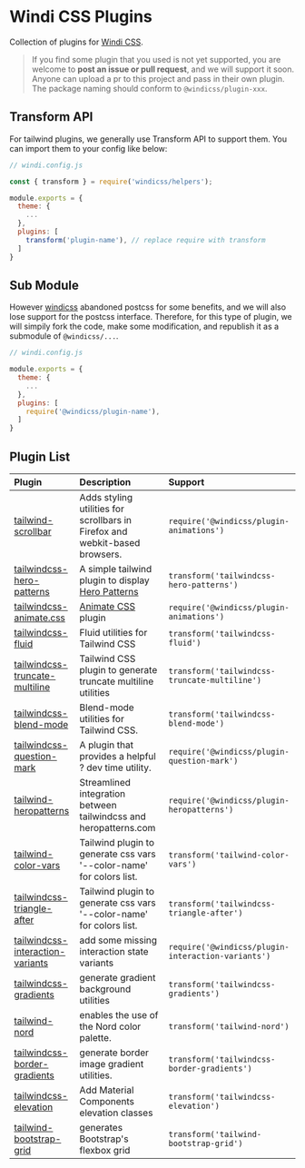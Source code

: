 # Windi CSS Plugins

Collection of plugins for [Windi CSS](https://github.com/windicss/windicss).

> If you find some plugin that you used is not yet supported, you are welcome to **post an issue or pull request**, and we will support it soon. Anyone can upload a pr to this project and pass in their own plugin. The package naming should conform to `@windicss/plugin-xxx`.

## Transform API

For tailwind plugins, we generally use Transform API to support them. You can import them to your config like below:

```js
// windi.config.js

const { transform } = require('windicss/helpers');

module.exports = {
  theme: {
    ...
  },
  plugins: [
    transform('plugin-name'), // replace require with transform
  ]
}
```

## Sub Module

However [windicss](https://github.com/windicss/windicss) abandoned postcss for some benefits, and we will also lose support for the postcss interface. Therefore, for this type of plugin, we will simpily fork the code, make some modification, and republish it as a submodule of `@windicss/...`.

```js
// windi.config.js

module.exports = {
  theme: {
    ...
  },
  plugins: [
    require('@windicss/plugin-name'),
  ]
}
```

## Plugin List

| Plugin                    | Description                                                  | Support       |
| :------------------------ | :----------------------------------------------------------- | :------------ |
| [tailwind-scrollbar](https://github.com/adoxography/tailwind-scrollbar) | Adds styling utilities for scrollbars in Firefox and webkit-based browsers. | `require('@windicss/plugin-animations')` |
| [tailwindcss-hero-patterns](https://github.com/svengau/tailwindcss-hero-patterns) | A simple tailwind plugin to display [Hero Patterns](http://www.heropatterns.com/) | `transform('tailwindcss-hero-patterns')` |
| [tailwindcss-animate.css](https://github.com/bentzibentz/tailwindcss-animate.css) | [Animate CSS](https://github.com/animate-css/animate.css) plugin | `require('@windicss/plugin-animations')` |
| [tailwindcss-fluid](https://github.com/bradlc/tailwindcss-fluid) | Fluid utilities for Tailwind CSS | `transform('tailwindcss-fluid')` |
| [tailwindcss-truncate-multiline](https://github.com/jhta/tailwindcss-truncate-multiline) | Tailwind CSS plugin to generate truncate multiline utilities | `transform('tailwindcss-truncate-multiline')` |
| [tailwindcss-blend-mode](https://github.com/hacknug/tailwindcss-blend-mode) | Blend-mode utilities for Tailwind CSS. | `transform('tailwindcss-blend-mode')` |
| [tailwindcss-question-mark](https://github.com/GavinJoyce/tailwindcss-question-mark) | A plugin that provides a helpful ? dev time utility. | `require('@windicss/plugin-question-mark')` |
| [tailwind-heropatterns](https://github.com/AndreaMinato/tailwind-heropatterns) | Streamlined integration between tailwindcss and heropatterns.com | `require('@windicss/plugin-heropatterns')` |
| [tailwind-color-vars](https://github.com/n1kk/tailwind-color-vars) | Tailwind plugin to generate css vars '--color-name' for colors list. | `transform('tailwind-color-vars')` |
| [tailwindcss-triangle-after](https://github.com/chrisrowe/tailwindcss-triangle-after) | Tailwind plugin to generate css vars '--color-name' for colors list. | `transform('tailwindcss-triangle-after')` |
| [tailwindcss-interaction-variants](https://github.com/benface/tailwindcss-interaction-variants) | add some missing interaction state variants | `require('@windicss/plugin-interaction-variants')` |
| [tailwindcss-gradients](https://github.com/benface/tailwindcss-gradients) | generate gradient background utilities | `transform('tailwindcss-gradients')` |
| [tailwind-nord](https://github.com/crumb1e/tailwind-nord) | enables the use of the Nord color palette. | `transform('tailwind-nord')` |
| [tailwindcss-border-gradients](https://github.com/cossssmin/tailwindcss-border-gradients) | generate border image gradient utilities. | `transform('tailwindcss-border-gradients')` |
| [tailwindcss-elevation](https://github.com/jonaskay/tailwindcss-elevation) | Add Material Components elevation classes | `transform('tailwindcss-elevation')` |
| [tailwind-bootstrap-grid](https://github.com/karolis-sh/tailwind-bootstrap-grid) | generates Bootstrap's flexbox grid | `transform('tailwind-bootstrap-grid')` |
